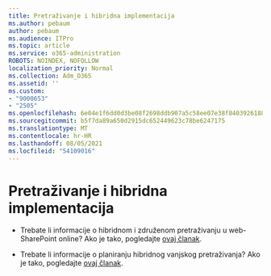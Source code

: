```yaml
---
title: Pretraživanje i hibridna implementacija
ms.author: pebaum
author: pebaum
ms.audience: ITPro
ms.topic: article
ms.service: o365-administration
ROBOTS: NOINDEX, NOFOLLOW
localization_priority: Normal
ms.collection: Adm_O365
ms.assetid: ''
ms.custom:
- "9000653"
- "2505"
ms.openlocfilehash: 6e04e1f6dd0d3be08f2698ddb907a5c58ee07e38f8403926188006f799537026
ms.sourcegitcommit: b5f7da89a650d2915dc652449623c78be6247175
ms.translationtype: MT
ms.contentlocale: hr-HR
ms.lasthandoff: 08/05/2021
ms.locfileid: "54109016"
---
```

# <a name="search-and-hybrid"></a>Pretraživanje i hibridna implementacija

- Trebate li informacije o hibridnom i združenom pretraživanju u web-SharePoint online? Ako je tako, pogledajte [ovaj članak](https://docs.microsoft.com/sharepoint/hybrid/hybrid-search-in-sharepoint).

- Trebate li informacije o planiranju hibridnog vanjskog pretraživanja?  Ako je tako, pogledajte [ovaj članak](https://docs.microsoft.com/sharepoint/hybrid/plan-hybrid-federated-search).



